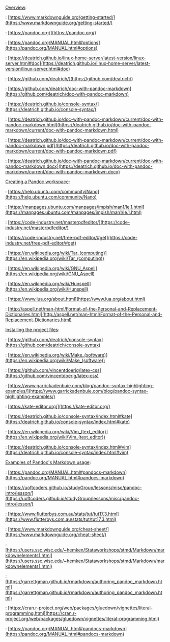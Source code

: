 [Overview](#chapter-1): 

:    [https://www.markdownguide.org/getting-started/](https://www.markdownguide.org/getting-started/)

:    [https://pandoc.org/](https://pandoc.org/)

:    [https://pandoc.org/MANUAL.html#options](https://pandoc.org/MANUAL.html#options)

:    [https://deatrich.github.io/linux-home-server/latest-version/linux-server.html#doc](https://deatrich.github.io/linux-home-server/latest-version/linux-server.html#doc)

:    [https://github.com/deatrich/](https://github.com/deatrich/)

:    [https://github.com/deatrich/doc-with-pandoc-markdown](https://github.com/deatrich/doc-with-pandoc-markdown)

:    [https://deatrich.github.io/console-syntax/](https://deatrich.github.io/console-syntax/)

:    [https://deatrich.github.io/doc-with-pandoc-markdown/current/doc-with-pandoc-markdown.html](https://deatrich.github.io/doc-with-pandoc-markdown/current/doc-with-pandoc-markdown.html)

:    [https://deatrich.github.io/doc-with-pandoc-markdown/current/doc-with-pandoc-markdown.pdf](https://deatrich.github.io/doc-with-pandoc-markdown/current/doc-with-pandoc-markdown.pdf)

:    [https://deatrich.github.io/doc-with-pandoc-markdown/current/doc-with-pandoc-markdown.docx](https://deatrich.github.io/doc-with-pandoc-markdown/current/doc-with-pandoc-markdown.docx)

[Creating a Pandoc workspace](#chapter-2): 

:    [https://help.ubuntu.com/community/Nano](https://help.ubuntu.com/community/Nano)

:    [https://manpages.ubuntu.com/manpages/impish/man1/le.1.html](https://manpages.ubuntu.com/manpages/impish/man1/le.1.html)

:    [https://code-industry.net/masterpdfeditor/](https://code-industry.net/masterpdfeditor/)

:    [https://code-industry.net/free-pdf-editor/#get](https://code-industry.net/free-pdf-editor/#get)

:    [https://en.wikipedia.org/wiki/Tar_(computing)](https://en.wikipedia.org/wiki/Tar_(computing))

:    [https://en.wikipedia.org/wiki/GNU_Aspell](https://en.wikipedia.org/wiki/GNU_Aspell)

:    [https://en.wikipedia.org/wiki/Hunspell](https://en.wikipedia.org/wiki/Hunspell)

:    [https://www.lua.org/about.html](https://www.lua.org/about.html)

:    [http://aspell.net/man-html/Format-of-the-Personal-and-Replacement-Dictionaries.html](http://aspell.net/man-html/Format-of-the-Personal-and-Replacement-Dictionaries.html)

[Installing the project files](#chapter-3): 

:    [https://github.com/deatrich/console-syntax](https://github.com/deatrich/console-syntax)

:    [https://en.wikipedia.org/wiki/Make_(software)](https://en.wikipedia.org/wiki/Make_(software))

:    [https://github.com/vincentdoerig/latex-css](https://github.com/vincentdoerig/latex-css)

:    [https://www.garrickadenbuie.com/blog/pandoc-syntax-highlighting-examples/](https://www.garrickadenbuie.com/blog/pandoc-syntax-highlighting-examples/)

:    [https://kate-editor.org/](https://kate-editor.org/)

:    [https://deatrich.github.io/console-syntax/index.html#kate](https://deatrich.github.io/console-syntax/index.html#kate)

:    [https://en.wikipedia.org/wiki/Vim_(text_editor)](https://en.wikipedia.org/wiki/Vim_(text_editor))

:    [https://deatrich.github.io/console-syntax/index.html#vim](https://deatrich.github.io/console-syntax/index.html#vim)

[Examples of Pandoc's Markdown usage](#chapter-4): 

:    [https://pandoc.org/MANUAL.html#pandocs-markdown](https://pandoc.org/MANUAL.html#pandocs-markdown)

:    [https://uoftcoders.github.io/studyGroup/lessons/misc/pandoc-intro/lesson/](https://uoftcoders.github.io/studyGroup/lessons/misc/pandoc-intro/lesson/)

:    [https://www.flutterbys.com.au/stats/tut/tut17.3.html](https://www.flutterbys.com.au/stats/tut/tut17.3.html)

:    [https://www.markdownguide.org/cheat-sheet/](https://www.markdownguide.org/cheat-sheet/)

:    [https://users.ssc.wisc.edu/~hemken/Stataworkshops/stmd/Markdown/markdownelements1.html](https://users.ssc.wisc.edu/~hemken/Stataworkshops/stmd/Markdown/markdownelements1.html)

:    [https://garrettgman.github.io/rmarkdown/authoring_pandoc_markdown.html](https://garrettgman.github.io/rmarkdown/authoring_pandoc_markdown.html)

:    [https://cran.r-project.org/web/packages/gluedown/vignettes/literal-programming.html](https://cran.r-project.org/web/packages/gluedown/vignettes/literal-programming.html)

:    [https://pandoc.org/MANUAL.html#pandocs-markdown](https://pandoc.org/MANUAL.html#pandocs-markdown)

